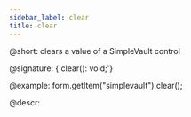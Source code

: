 ```yaml
---
sidebar_label: clear
title: clear
---          
```


@short: clears a value of a SimpleVault control

@signature: {'clear(): void;'}

@example:
form.getItem("simplevault").clear();

@descr:
